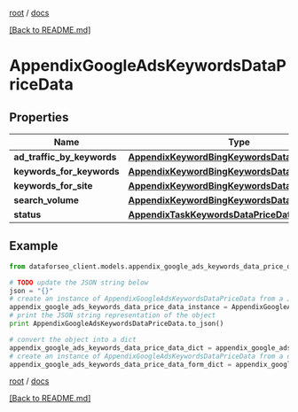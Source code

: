 [root](./../ "root") / [docs](./ "docs")

[[Back to README.md]](./../README.md "[Back to README.md]")

# AppendixGoogleAdsKeywordsDataPriceData

## Properties

Name | Type | Description | Notes
------------ | ------------- | ------------- | -------------
**ad_traffic_by_keywords** | [**AppendixKeywordBingKeywordsDataPriceDataInfo**](AppendixKeywordBingKeywordsDataPriceDataInfo.md) |  | [optional]
**keywords_for_keywords** | [**AppendixKeywordBingKeywordsDataPriceDataInfo**](AppendixKeywordBingKeywordsDataPriceDataInfo.md) |  | [optional]
**keywords_for_site** | [**AppendixKeywordBingKeywordsDataPriceDataInfo**](AppendixKeywordBingKeywordsDataPriceDataInfo.md) |  | [optional]
**search_volume** | [**AppendixKeywordBingKeywordsDataPriceDataInfo**](AppendixKeywordBingKeywordsDataPriceDataInfo.md) |  | [optional]
**status** | [**AppendixTaskKeywordsDataPriceDataInfo**](AppendixTaskKeywordsDataPriceDataInfo.md) |  | [optional]

## Example

```python
from dataforseo_client.models.appendix_google_ads_keywords_data_price_data import AppendixGoogleAdsKeywordsDataPriceData

# TODO update the JSON string below
json = "{}"
# create an instance of AppendixGoogleAdsKeywordsDataPriceData from a JSON string
appendix_google_ads_keywords_data_price_data_instance = AppendixGoogleAdsKeywordsDataPriceData.from_json(json)
# print the JSON string representation of the object
print AppendixGoogleAdsKeywordsDataPriceData.to_json()

# convert the object into a dict
appendix_google_ads_keywords_data_price_data_dict = appendix_google_ads_keywords_data_price_data_instance.to_dict()
# create an instance of AppendixGoogleAdsKeywordsDataPriceData from a dict
appendix_google_ads_keywords_data_price_data_form_dict = appendix_google_ads_keywords_data_price_data.from_dict(appendix_google_ads_keywords_data_price_data_dict)
```

  

[root](./../ "root") / [docs](./ "docs")

[[Back to README.md]](./../README.md "[Back to README.md]")